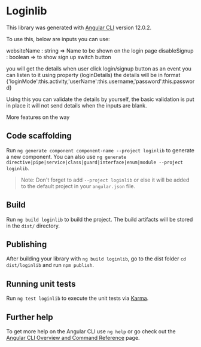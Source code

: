 # Loginlib



This library was generated with [Angular CLI](https://github.com/angular/angular-cli) version 12.0.2.

To use this, below are inputs you can use:

websiteName : string => Name to be shown on the login page
disableSignup : boolean  => to show sign up switch button

you will get the details when user click login/signup button as an event you can listen to it using property (loginDetails)
the details will be in format 
{'loginMode':this.activity,'userName':this.username,'password':this.password}

Using this you can validate the details by yourself, the basic validation is put in place it will not send details when the inputs are blank.

More features on the way

## Code scaffolding

Run `ng generate component component-name --project loginlib` to generate a new component. You can also use `ng generate directive|pipe|service|class|guard|interface|enum|module --project loginlib`.
> Note: Don't forget to add `--project loginlib` or else it will be added to the default project in your `angular.json` file. 

## Build

Run `ng build loginlib` to build the project. The build artifacts will be stored in the `dist/` directory.

## Publishing

After building your library with `ng build loginlib`, go to the dist folder `cd dist/loginlib` and run `npm publish`.

## Running unit tests

Run `ng test loginlib` to execute the unit tests via [Karma](https://karma-runner.github.io).

## Further help

To get more help on the Angular CLI use `ng help` or go check out the [Angular CLI Overview and Command Reference](https://angular.io/cli) page.
